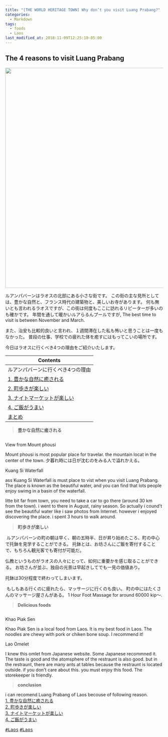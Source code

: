```yaml
---
title: "[THE WORLD HERITAGE TOWN] Why don’t you visit Luang Prabang?"
categories:
  - Markdown
tags:
  - foods
  - Laos
last_modified_at: 2018-11-09T12:25:10-05:00
---
```

## The 4 reasons to visit Luang Prabang
<img src="/assets/images/Laostop.jpg" class="align-center" alt="" width="700">

ルアンパバーンはラオスの北部にある小さな街です。
この街の主な見所としては、豊かな自然と、フランス時代の建築物と、美しいお寺があります。
何も無いとも言われるラオスですが、この街は何度もここに訪れるリピーターが多いのも確かです。
年間を通して暖かいルアらるんプールですが,
The best time to visit is between November and March.

また、治安も比較的良いと言われ、１週間滞在した私も怖いと思うことは一度もなかった。
普段の仕事、学校での疲れた体を癒すにはもってこいの場所です。<br>

今日はラオスに行くべき4つの理由をご紹介いたします。


| Contents        |
| --------         |
| ルアンパバーンに行くべき4つの理由 |
|  [1. 豊かな自然に癒される](#r1)    |         
|  [2. 町歩きが楽しい](#r2)    |         
|  [3. ナイトマーケットが楽しい](#r3) |         
|  [4. ご飯がうまい](#r4) |
|  [まとめ](#r5) |


> **豊かな自然に癒される**

<img src="https://github.com/i-like-hamigaki/i-like-hamigaki.github.io/blob/master/img/IMGP2006.JPG?raw=true" class="align-center" alt="">
<p class="text-right">View from Mount phousi</p>
Mount phousi is most popular place for travelar. the mountain locat in the center of the town.
夕暮れ時には日が沈むのをみる人で溢れかえる。

<img src="https://raw.githubusercontent.com/i-like-hamigaki/i-like-hamigaki.github.io/master/img/IMGP0113.jpg" class="align-center" alt="">
<p class="text-right">Kuang Si Waterfall</p>ass
Kuang Si Waterfall is must place to vist when you visit Luang Prabang.
The place is known as the beautiful water, and you can find that lots people enjoy swimg in a basin of the waterfall.

litte bit far from town, you need to take a car to go there (around 30 km from the town).
i went to there in August, rainy season. So actually i cound't see the beautiful water like i saw photos from Internet.
however i enjoyed discovering the place. i spent 3 hours to walk around.

> **町歩きが楽しい**

<img src="/assets/images/IMGP1950A.JPG" class="align-center" alt="">
ルアンパバーンの町の朝は早く、朝の五時半、日が昇り始めたころ、町の中心で托鉢を見学することができる。
托鉢とは、お坊さんにご飯を寄付することで、もちろん観光客でも寄付が可能だ。

仏教というものがラオスの人々にとって、如何に重要かを感じ取ることができる。
お坊さんが並ぶ、独自の光景は早起きしてでも一見の価値あり。

托鉢は30分程度で終わってしまいます。

<img src="https://raw.githubusercontent.com/i-like-hamigaki/i-like-hamigaki.github.io/master/img/laos/IMG_2100.JPG" class="align-center" alt="">
もしもある行くのに疲れたら、マッサージに行くのも良い。
町の中にはたくさんのマッサージ屋さんがある。
1 Hour Foot Massage for around 60000 kip〜.

> **Delicious foods**

<img src="https://raw.githubusercontent.com/i-like-hamigaki/i-like-hamigaki.github.io/master/img/laos/IMG_2099.JPG" class="align-center" alt="">
<p class="text-right">Khao Piak Sen</p>
Khao Piak Sen is a local food from Laos. It is my best food in Laos.
The noodles are chewy with pork or chiken bone soup. I recommend it!

<img src="https://raw.githubusercontent.com/i-like-hamigaki/i-like-hamigaki.github.io/master/img/laos/IMG_2042.JPG" class="align-center" alt="">
<p class="text-right">Lao Omelet</p>
I knew this omlet from Japanese website. Some Japanese recommned it.
The taste is good and the atomsphere of the restraunt is also good.
but in the restraunt, there are many ants at tables because the restraunt is located outside.
if you don't care about this. you must enjoy this food. The storekeeper is friendly.

> **<p id="r3">conclusion</p>**

i can recomend Luang Prabang of Laos becouse of following reason.<br>
 [1. 豊かな自然に癒される](#)    
 [2. 町歩きが楽しい](#)         
[3. ナイトマーケットが楽しい](#)          
  [4. ご飯がうまい](#) 

 
 
[<kbd>#Laos</kbd>](https://i-like-hamigaki.github.io/tags/#laos) [<kbd>#Laos</kbd>](#)



